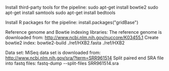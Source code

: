 
Install third-party tools for the pipeline:
sudo apt-get install bowtie2
sudo apt-get install samtools
sudo apt-get install bedtools

Install R packages for the pipeline:
install.packages("gridBase")

Reference genome and Bowtie indexing libraries:
The reference genome is downloaded from: http://www.ncbi.nlm.nih.gov/nuccore/K03455.1
Create bowtie2 index:
bowtie2-build ./ref/HXB2.fasta ./ref/HXB2

Data set:
MiSeq data set is downloaded from: http://www.ncbi.nlm.nih.gov/sra/?term=SRR961514
Split paired end SRA file into fastq files:
fastq-dump --split-files SRR961514.sra
